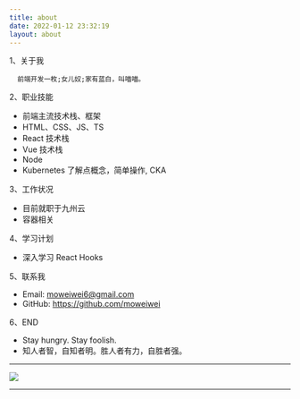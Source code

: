 ```yaml
---
title: about
date: 2022-01-12 23:32:19
layout: about
---
```


1、关于我

```text
  前端开发一枚;女儿奴;家有蓝白，叫喵喵。
```

2、职业技能

- 前端主流技术栈、框架
- HTML、CSS、JS、TS
- React 技术栈
- Vue 技术栈
- Node
- Kubernetes 了解点概念，简单操作, CKA

3、工作状况

- 目前就职于九州云
- 容器相关

4、学习计划

- 深入学习 React Hooks

5、联系我

- Email: moweiwei6@gmail.com
- GitHub: https://github.com/moweiwei

6、END

- Stay hungry. Stay foolish.
- 知人者智，自知者明。胜人者有力，自胜者强。

---

![](/img/miaomiao.JPG)

---
